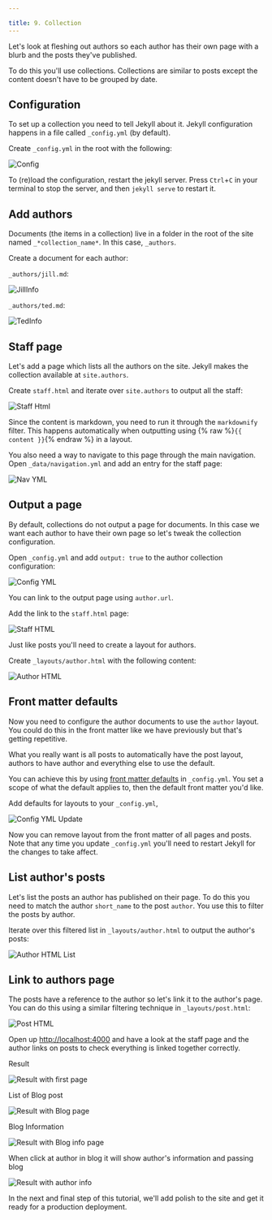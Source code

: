 ```yaml
---

title: 9. Collection
---
```


Let's look at fleshing out authors so each author has their own page with a
blurb and the posts they've published.

To do this you'll use collections. Collections are similar to posts except the
content doesn't have to be grouped by date.

## Configuration

To set up a collection you need to tell Jekyll about it. Jekyll configuration
happens in a file called `_config.yml` (by default).

Create `_config.yml` in the root with the following:

![Config](http://localhost:4000/assets/configymlauthor.jpg)

To (re)load the configuration, restart the jekyll server. Press `Ctrl`+`C` in your terminal to stop the server, and then `jekyll serve` to restart it.

## Add authors

Documents (the items in a collection) live in a folder in the root of the site
named  `_*collection_name*`. In this case, `_authors`.

Create a document for each author:

`_authors/jill.md`:

![JillInfo](http://localhost:4000/assets/jillmd.jpg)

`_authors/ted.md`:

![TedInfo](http://localhost:4000/assets/tedmd.jpg)

## Staff page

Let's add a page which lists all the authors on the site. Jekyll makes the
collection available at `site.authors`.

Create `staff.html` and iterate over `site.authors` to output all the staff:

![Staff Html](http://localhost:4000/assets/staffhtml.jpg)

Since the content is markdown, you need to run it through the
`markdownify` filter. This happens automatically when outputting using
{% raw %}`{{ content }}`{% endraw %} in a layout.

You also need a way to navigate to this page through the main navigation. Open
`_data/navigation.yml` and add an entry for the staff page:

![Nav YML](http://localhost:4000/assets/navymlwithstaff.jpg)

## Output a page

By default, collections do not output a page for documents. In this case we
want each author to have their own page so let's tweak the collection
configuration.

Open `_config.yml` and add `output: true` to the author collection
configuration:

![Config YML](http://localhost:4000/assets/configyml.jpg)

You can link to the output page using `author.url`.

Add the link to the `staff.html` page:

![Staff HTML](http://localhost:4000/assets/staffhtmlwithauthor.jpg)

Just like posts you'll need to create a layout for authors.

Create `_layouts/author.html` with the following content:

![Author HTML](http://localhost:4000/assets/authorhtml.jpg)

## Front matter defaults

Now you need to configure the author documents to use the `author` layout. You
could do this in the front matter like we have previously but that's getting
repetitive.

What you really want is all posts to automatically have the post
layout, authors to have author and everything else to use the default.

You can achieve this by using [front matter defaults](/docs/configuration/front-matter-defaults/)
in `_config.yml`. You set a scope of what the default applies to, then the
default front matter you'd like.

Add defaults for layouts to your `_config.yml`,

![Config YML Update](http://localhost:4000/assets/configymlupdate.jpg)

Now you can remove layout from the front matter of all pages and posts. Note
that any time you update `_config.yml` you'll need to restart Jekyll for the
changes to take affect.

## List author's posts

Let's list the posts an author has published on their page. To do
this you need to match the author `short_name` to the post `author`. You
use this to filter the posts by author.

Iterate over this filtered list in `_layouts/author.html` to output the
author's posts:

![Author HTML List](http://localhost:4000/assets/authorhtmlfilterlist.jpg)

## Link to authors page

The posts have a reference to the author so let's link it to the author's page.
You can do this using a similar filtering technique in `_layouts/post.html`:

![Post HTML](http://localhost:4000/assets/posthtmlwithlinkauthor.jpg)

Open up <a href="http://localhost:4000" target="_blank" data-proofer-ignore>http://localhost:4000</a> and
have a look at the staff page and the author links on posts to check everything
is linked together correctly.

Result

![Result with first page](http://localhost:4000/assets/resultgreen.jpg)

List of Blog post

![Result with Blog page](http://localhost:4000/assets/resultbloghtml.jpg)

Blog Information

![Result with Blog info page](http://localhost:4000/assets/resultblogtostaff.jpg)

When click at author in blog it will show author's information and passing blog

![Result with author info ](http://localhost:4000/assets/resultstaffbloginfo.jpg)


In the next and final step of this tutorial, we'll add polish to the site and
get it ready for a production deployment.
